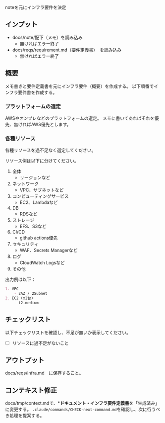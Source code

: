 noteを元にインフラ要件を決定

## インプット
- docs/note/配下（メモ）を読み込み
    - 無ければエラー終了
- docs/reqs/requirement.md（要件定義書）　を読み込み
    - 無ければエラー終了

## 概要
メモ書きと要件定義書を元にインフラ要件（概要）を作成する。
以下順番でインフラ要件書を作成する。

### プラットフォームの選定
AWSやオンプレなどのプラットフォームの選定。
メモに書いてあればそれを優先、無ければAWS優先とします。

### 各種リソース
各種リソースを過不足なく選定してください。

リソース例は以下に分けてください。

1. 全体
    - リージョンなど
2. ネットワーク
    - VPC、サブネットなど
3. コンピューティングサービス
    - EC2、Lambdaなど
4. DB
    - RDSなど
5. ストレージ
    - EFS、S3など
6. CI/CD
    - github actions優先
7. セキュリティ
    - WAF、Secrets Managerなど
8. ログ
    - CloudWatch Logsなど
9. その他

出力例は以下：
```markdown
1. VPC
    - 2AZ / 2Subnet
2. EC2 (x2台)
    - t2.medium
```

## チェックリスト
以下チェックリストを確認し、不足が無いか表示してください。
- [ ] リソースに過不足がないこと

## アウトプット
docs/reqs/infra.md　に保存すること。


## コンテキスト修正
docs/tmp/context.mdで、***ドキュメント・インフラ要件定義書**を「生成済み」に変更する。
`.claude/commands/CHECK-next-command.md`を確認し、次に行うべき処理を提案する。
